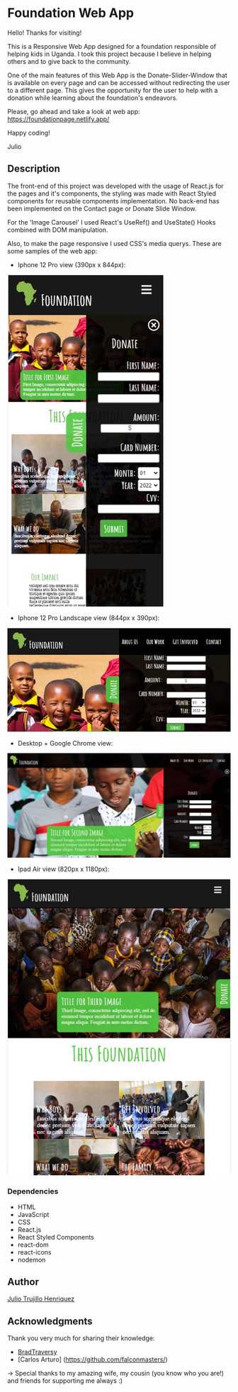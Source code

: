 # Foundation Web App

Hello! Thanks for visiting! 

This is a Responsive Web App designed for a foundation responsible of helping kids in Uganda. 
I took this project because I believe in helping others and to give back to the community.

One of the main features of this Web App is the Donate-Slider-Window that is available on
every page and can be accessed without redirecting the user to a different page. This gives
the opportunity for the user to help with a donation while learning about the foundation's endeavors.

Please, go ahead and take a look at web app: https://foundationpage.netlify.app/

Happy coding!

Julio

## Description

The front-end of this project was developed with the usage of React.js for the pages and it's components, the styling was made with React Styled components
for reusable components implementation. No back-end has been implemented on the Contact page or Donate Slide Window.

For the 'Image Carousel' I used React's UseRef() and UseState() Hooks combined with DOM manipulation.

Also, to make the page responsive I used CSS's media querys. These are some samples of the web app:

- Iphone 12 Pro view (390px x 844px):

![alt text](https://github.com/juliotrujilloh/FoundationPage/blob/main/Project%20Images/foundation_DonateOpen_iphoneView.jpg?raw=true)

- Iphone 12 Pro Landscape view (844px x 390px):

![alt text](https://github.com/juliotrujilloh/FoundationPage/blob/main/Project%20Images/IphoneView_sideways.jpg?raw=true)

- Desktop + Google Chrome view:

![alt text](https://github.com/juliotrujilloh/FoundationPage/blob/main/Project%20Images/foundation_Desktop.jpg?raw=true)

- Ipad Air view (820px x 1180px):

![alt text](https://github.com/juliotrujilloh/FoundationPage/blob/main/Project%20Images/foundation_Ipad_View.jpg?raw=true)

### Dependencies

* HTML
* JavaScript
* CSS
* React.js
* React Styled Components
* react-dom
* react-icons
* nodemon

## Author

[Julio Trujillo Henriquez](https://www.linkedin.com/in/juliotrujilloh/)

## Acknowledgments
Thank you very much for sharing their knowledge:

* [BradTraversy](https://github.com/bradtraversy/)
* [Carlos Arturo] (https://github.com/falconmasters/)

-> Special thanks to my amazing wife, my cousin (you know who you are!) and friends for supporting me always :)
